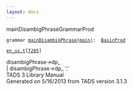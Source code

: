 ```yaml
---
layout: docs
---
```

<span class="title">mainDisambigPhrase</span><span class="type">GrammarProd</span>

`grammar `<span class="classExtLink">[`mainDisambigPhrase(main)`](../object/mainDisambigPhrase(main).html)</span>` :   `[`BasicProd`](../object/BasicProd.html)

[`en_us.t`](../file/en_us.t.html)`[`[`7285`](../source/en_us.t.html#7285)`]`



disambigPhrase-\>dp\_  
\| disambigPhrase-\>dp\_ '.'  
TADS 3 Library Manual  
Generated on 5/16/2013 from TADS version 3.1.3


